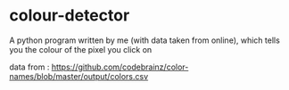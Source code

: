 # colour-detector
A python program written by me (with data taken from online), which tells you the colour of the pixel you click on

data from : https://github.com/codebrainz/color-names/blob/master/output/colors.csv


